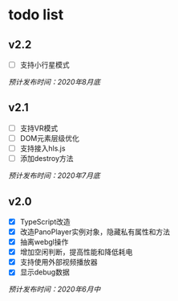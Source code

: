 # todo list

## v2.2

- [ ] 支持小行星模式

*预计发布时间：2020年8月底*

## v2.1

- [ ] 支持VR模式
- [ ] DOM元素层级优化
- [ ] 支持接入hls.js
- [ ] 添加destroy方法

*预计发布时间：2020年7月底*

## v2.0

- [x] TypeScript改造
- [x] 改造PanoPlayer实例对象，隐藏私有属性和方法
- [x] 抽离webgl操作
- [x] 增加空闲判断，提高性能和降低耗电
- [x] 支持使用外部视频播放器
- [x] 显示debug数据

*预计发布时间：2020年6月中*